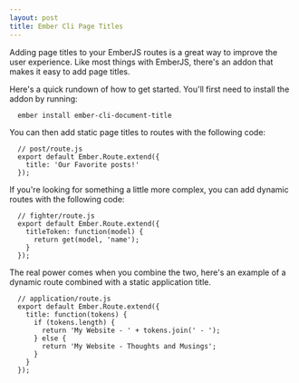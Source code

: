 ```yaml
---
layout: post
title: Ember Cli Page Titles
---
```

Adding page titles to your EmberJS routes is a great way to improve the user
experience. Like most things with EmberJS, there's an addon that makes it easy
to add page titles.

Here's a quick rundown of how to get started. You'll first need to install the
addon by running:

~~~
  ember install ember-cli-document-title
~~~

You can then add static page titles to routes with the following code:

~~~
  // post/route.js
  export default Ember.Route.extend({
    title: 'Our Favorite posts!'
  });
~~~

If you're looking for something a little more complex, you can add dynamic
routes with the following code:

~~~
  // fighter/route.js
  export default Ember.Route.extend({
    titleToken: function(model) {
      return get(model, 'name');
    }
  });
~~~

The real power comes when you combine the two, here's an example of a dynamic
route combined with a static application title.

~~~
  // application/route.js
  export default Ember.Route.extend({
    title: function(tokens) {
      if (tokens.length) {
        return 'My Website - ' + tokens.join(' - ');
      } else {
        return 'My Website - Thoughts and Musings';
      }
    }
  });
~~~
